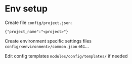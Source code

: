 Env setup
===================
Create file `config/project.json`:

    {"project_name":"<project>"}

Create environment specific settings files `config/<environment>/common.json` etc...

Edit config templates `modules/config/templates/` if needed
